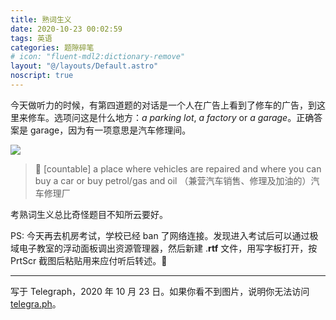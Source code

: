 ```yaml
---
title: 熟词生义
date: 2020-10-23 00:02:59
tags: 英语
categories: 题隙碎笔
# icon: "fluent-mdl2:dictionary-remove"
layout: "@/layouts/Default.astro"
noscript: true
---
```


今天做听力的时候，有第四道题的对话是一个人在广告上看到了修车的广告，到这里来修车。选项问这是什么地方：_a_ _parking_ _lot_, _a_ _factory_ or _a_ <em>garage</em>。正确答案是 garage，因为有一项意思是汽车修理间。

![](https://telegra.ph/file/57851e6d307334d61c712.png)

> 🔑 [countable] a place where vehicles are repaired and where you can buy a car or buy petrol/gas and oil （兼营汽车销售、修理及加油的）汽车修理厂

考熟词生义总比奇怪题目不知所云要好。

PS: 今天再去机房考试，学校已经 ban 了网络连接。发现进入考试后可以通过极域电子教室的浮动面板调出资源管理器，然后新建 .**rtf** 文件，用写字板打开，按 PrtScr 截图后粘贴用来应付听后转述。📝

* * *

写于 Telegraph，2020 年 10 月 23 日。如果你看不到图片，说明你无法访问 [telegra.ph](https://telegra.ph)。
